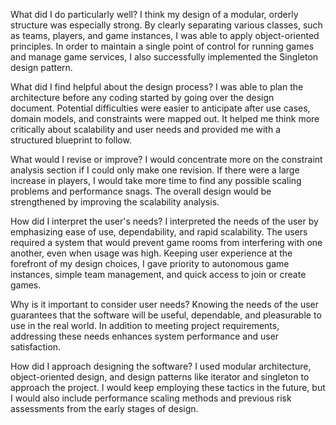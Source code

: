 What did I do particularly well?
I think my design of a modular, orderly structure was especially strong. By clearly separating various classes, such as teams, players, and game instances, I was able to apply object-oriented principles. In order to maintain a single point of control for running games and manage game services, I also successfully implemented the Singleton design pattern.

What did I find helpful about the design process?
I was able to plan the architecture before any coding started by going over the design document. Potential difficulties were easier to anticipate after use cases, domain models, and constraints were mapped out. It helped me think more critically about scalability and user needs and provided me with a structured blueprint to follow.

What would I revise or improve?
I would concentrate more on the constraint analysis section if I could only make one revision. If there were a large increase in players, I would take more time to find any possible scaling problems and performance snags. The overall design would be strengthened by improving the scalability analysis.

How did I interpret the user's needs?
I interpreted the needs of the user by emphasizing ease of use, dependability, and rapid scalability. The users required a system that would prevent game rooms from interfering with one another, even when usage was high. Keeping user experience at the forefront of my design choices, I gave priority to autonomous game instances, simple team management, and quick access to join or create games.

Why is it important to consider user needs?
Knowing the needs of the user guarantees that the software will be useful, dependable, and pleasurable to use in the real world. In addition to meeting project requirements, addressing these needs enhances system performance and user satisfaction.

How did I approach designing the software?
I used modular architecture, object-oriented design, and design patterns like iterator and singleton to approach the project. I would keep employing these tactics in the future, but I would also include performance scaling methods and previous risk assessments from the early stages of design.
